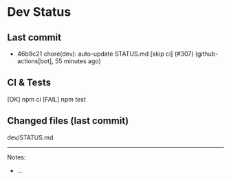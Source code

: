 # Dev Status

## Last commit
- 46b9c21 chore(dev): auto-update STATUS.md [skip ci] (#307) (github-actions[bot], 55 minutes ago)
## CI & Tests
[OK] npm ci
[FAIL] npm test

## Changed files (last commit)
dev/STATUS.md

---
Notes:
- ...

